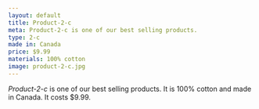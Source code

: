 ```yaml
---
layout: default
title: Product-2-c
meta: Product-2-c is one of our best selling products.
type: 2-c
made in: Canada
price: $9.99
materials: 100% cotton
image: product-2-c.jpg
---
```


*Product-2-c* is one of our best selling products. It is 100% cotton and made in Canada. It costs $9.99.
